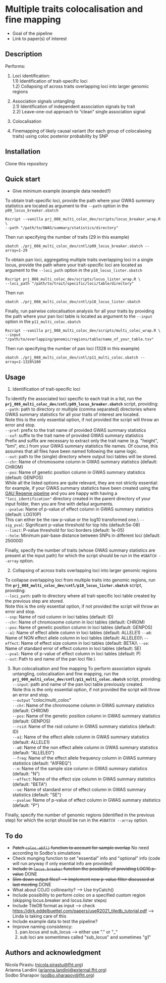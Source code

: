 # Multiple traits colocalisation and fine mapping

 - Goal of the pipeline
 - Link to paper(s) of interest


## Description
Performs:

1) Loci identification:\
    1.1) Identification of trait-specific loci\
    1.2) Collapsing of across traits overlapping loci into larger genomic regions

2) Association signals​ untangling​\
    2.1) Identification of independent association signals​ by trait\
    2.2) Leave-one-out approach to “clean” single association signal

3) Colocalisation

4) Finemapping of likely causal variant (for each group of colocalasing traits) using coloc posterior probability by SNP


## Installation
Clone this repository


## Quick start
- Give minimum example (example data needed?)

To obtain trait-specific loci, provide the path where your GWAS summary statistics are located as argument to the `--path` option in the `p09_locus_breaker.sbatch`
```
Rscript --vanilla prj_008_multi_coloc_dev/scripts/locus_breaker_wrap.R \
--path "/path/to/GWAS/summary/statistics/directory"
```
Then run specifying the number of traits (29 in this example)
```
sbatch ./prj_008_multi_coloc_dev/cntl/p09_locus_breaker.sbatch --array=1-29
```
To obtain pan loci, aggregating multiple traits overlapping loci in a single locus, provide the path where your trait-specific loci are located as argument to the `--loci_path` option in the `p10_locus_lister.sbatch`

```
Rscript prj_008_multi_coloc_dev/scripts/locus_lister_wrap.R \
--loci_path "/path/to/trait/specific/loci/table/directory"
```
Then run
```
sbatch ./prj_008_multi_coloc_dev/cntl/p10_locus_lister.sbatch
```
Finally, run pairwise colocalisation analysis for all your traits by providing the path where your pan loci table is located as argument to the `--input` option in the `p11_multi_coloc.sbatch`

```
Rscript --vanilla prj_008_multi_coloc_dev/scripts/multi_coloc_wrap.R \
--input "/path/to/overlapping/genomic/regions/table/name_of_your_table.tsv"
```
Then run specifying the number of pan loci (1328 in this example)
```
sbatch ./prj_008_multi_coloc_dev/cntl/p11_multi_coloc.sbatch --array=1-1328%100
```



## Usage

1) Identification of trait-specific loci

To identify the associated loci specific to each trait in a list, run the **`prj_008_multi_coloc_dev/cntl/p09_locus_breaker.sbatch`** script, providing:\
    `--path`: path to directory or multiple (comma separated) directories where GWAS summary statistics for all your traits of interest are located.\
Note this is the only essential option, if not provided the script will throw an error and stop.\
    `--pref`: prefix to the trait name of provided GWAS summary statistics\
    `--suf`: suffix to the trait name of provided GWAS summary statistics\
Prefix and suffix are necessary to extract only the trait name (e.g. "height", "bmi", etc.) from your GWAS summary statistics file names. Of course, this assumes that all files have been named following the same logic.\
    `--out`: path to the (single) directory where output loci tables will be stored. \
    `--chr`: Name of chromosome column in GWAS summary statistics (default: CHROM)\
    `--pos`: Name of genetic position column in GWAS summary statistics (default: GENPOS)\
While all the listed options are quite relevant, they are not strictly essential: for example, if your GWAS summary statistics have been created using the [GAU Regenie pipeline](https://gitlab.fht.org/genome-analysis-unit/nf-pipeline-regenie) and you are happy with having a `"loci_identification"` directory created in the parent directory of your input folder, then you are fine with defaul arguments.\
    `--pvalue`: Name of p-value of effect column in GWAS summary statistics (default: LOG10P)\
This can either be the raw p-value or the log10 transformed one.\ 
    `--sig_pval`: Significant p-value threshold for top hits (default:5e-08)\
    `--limit`: P-value threshold for loci borders (default: 1e-05)\
    `--hole`: Minimum pair-base distance between SNPs in different loci (default: 250000)

Finally, specify the number of traits (whose GWAS summary statistics are present at the input path) for which the script should be run in the `#SBATCH --array` option.



2) Collapsing of across traits overlapping loci into larger genomic regions

To collapse overlapping loci from multiple traits into genomic regions, run the **`prj_008_multi_coloc_dev/cntl/p10_locus_lister.sbatch`** script, providing:\
    `--loci_path`: path to directory where all trait-specific loci table created by the previous step are stored.\
Note this is the only essential option, if not provided the script will throw an error and stop.\
    `--snp`: Name of rsid column in loci tables (default: ID) \
    `--chr`: Name of chromosome column in loci tables (default: CHROM)\
    `--pos`: Name of genetic position column in loci tables (default: GENPOS)\
    `--a1`: Name of effect allele column in loci tables (default: ALLELE1) 
    `--a0`: Name of NON effect allele column in loci tables (default: ALLELE0)\ 
    `--effect`: Name of effect size column in loci tables (default: BETA)\ 
    `--se`: Name of standard error of effect column in loci tables (default: SE)\
    `--pval`: Name of p-value of effect column in loci tables (default: P)\
    `--out`: Path to and name of the pan loci file.\



3) Run colocalisation and fine mapping
To perform association signals​ untangling, colocalisation and fine mapping, run the **`prj_008_multi_coloc_dev/cntl/p11_multi_coloc.sbatch`** script, providing:\
    `--input`: path and name of the pan loci table previously created.\
Note this is the only essential option, if not provided the script will throw an error and stop.\
    `--output` "coloc/multi_coloc" \
    `--chr`: Name of the chromosome column in GWAS summary statistics (default: CHROM)\
    `--pos`: Name of the genetic position column in GWAS summary statistics (default: GENPOS)\
    `--rsid`: Name of the rsid column in GWAS summary statistics (default: ID) \
    `--a1`: Name of the effect allele column in GWAS summary statistics (default: ALLELE1)\
    `--a0`: Name of the non effect allele column in GWAS summary statistics (default: "ALLELE0") \
    `--freq`: Name of the effect allele frequency column in GWAS summary statistics (default: "A1FREQ") \
    `--n`: Name of the sample size column in GWAS summary statistics (default: "N") \
    `--effect`: Name of the effect size column in GWAS summary statistics (default: "BETA") \
    `--se`: Name of standard error of effect column in GWAS summary statistics (default: "SE") \
    `--pvalue`: Name of p-value of effect column in GWAS summary statistics (default: "P")

Finally, specify the number of genomic regions (identified in the previous step) for which the script should be run in the `#SBATCH --array` option.




## To do
- ~~Patch `coloc.abf()` function to account for sample overlap~~ No need according to Sodbo's simulations
- Check munging function to set "essential" info and "optional" info (code will run anyway if only esential info are provided)
- ~~Include in `locus.breaker` function the possibility of providing LOG10 p-value~~ DONE
- ~~Slim down output files? --> Implement new p-value filter discussed at last meeting~~ DONE
- What about COJO collinearity? --> Use tryCatch()
- Include possibility to perform coloc on a specified custom region (skipping locus.breaker and locus.lister steps)
- Include TileDB format as input --> check https://dirk.eddelbuettel.com/papers/useR2021_tiledb_tutorial.pdf --> Linda is taking care of this
- Include example data to test the pipeline?
- Improve naming consistency:
    1) pan.locus and sub_locus --> either use "." or "_"
    2) sub loci are somentimes called "sub_locus" and sometimes "g1"



## Authors and acknowledgment
Nicola Pirastu ([nicola.pirastu@fht.org](nicola.pirastu@fht.org))\
Arianna Landini ([arianna.landini@external.fht.org](arianna.landini@external.fht.org))\
Sodbo Sharapov ([sodbo.sharapov@fht.org](sodbo.sharapov@fht.org))
